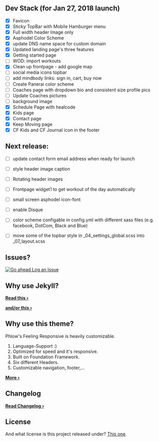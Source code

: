 ## Dev Stack (for Jan 27, 2018 launch)
- [x] Favicon
- [x] Sticky TopBar with Mobile Hamburger menu
- [x] Full width header Image only
- [x] Asphodel Color Scheme
- [X] update DNS name space for custom domain
- [X] Updated landing page's three features
- [X] Getting started page
- [ ] WOD: import workouts
- [X] Clean up frontpage - add google map
- [ ] social media icons topbar
- [ ] add mindbody links: sign in, cart, buy now
- [ ] Create Panerai color scheme
- [ ] Coaches page with dropdown bio and consistent size profile pics
- [ ] Update Coaches pictures
- [ ] background image
- [X] Schedule Page with healcode
- [X] Kids page
- [X] Contact page
- [X] Keep Moving page
- [X] CF Kids and CF Journal icon in the footer

## Next release:
- [ ] update contact form email address when ready for launch
- [ ] style header image caption
- [ ] Rotating header images
- [ ] Frontpage widget1 to get workout of the day automatically
- [ ] small screen asphodel icon-font
- [ ] enable Disque
- [ ] color scheme configable in config.yml with different sass files (e.g. facebook, DotCom, Black and Blue)
- [ ] move some of the topbar style in \_04_settings_global.scss into \_07_layout.scss


## Issues?
[![Go ahead Log an Issue](https://github.com/ohjho/asphodel2018/blob/gh-pages/images/readme_logissues.jpg)][1]


## Why use Jekyll?


**[Read this ›][4]**


**[and/or this ›][5]**


## Why use this theme?

Phlow's Feeling Responsive is heavily customizable.

1. Language-Support :)
2. Optimized for speed and it's responsive.
3. Built on Foundation Framework.
4. Six different Headers.
5. Customizable navigation, footer,...

**[More ›][3]**

## Changelog
**[Read Changelog ›][6]**


## License
And what license is this project released under? [This one][2].



 [1]: https://github.com/ohjho/asphodel2018/issues/new
 [2]: https://github.com/ohjho/asphodel2018/blob/gh-pages/LICENSE
 [3]: http://phlow.github.io/feeling-responsive/info/
 [4]: http://www.hildeberto.com/2017/07/welcome-to-jekyll.html
 [5]: https://www.smashingmagazine.com/2016/08/using-a-static-site-generator-at-scale-lessons-learned/
 [6]: https://ohjho.github.io/asphodel2018/changelog/
  [9]: #
 [10]: #
